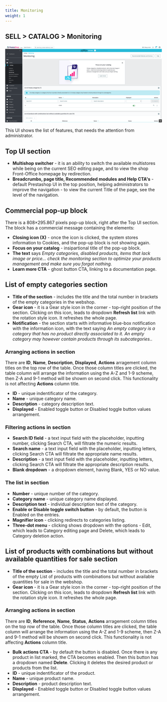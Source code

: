 ```yaml
---
title: Monitoring
weight: 1
---
```


## SELL > CATALOG > Monitoring

![Monitoring](static/img/catalog-monitoring-listing.png)

This UI shows the list of features, that needs the attention from administrator.

## Top UI section

- **Multishop switcher** - it is an ability to switch the available multistores while being on the current SEO editing page, and to view the shop Front-Office homepage by redirection.
- **Breadcrumbs, page title, Recommended modules and Help CTA's** - default Prestashop UI in the top position, helping administrators to improve the navigation - to view the current Title of the page, see the level of the navigation. 

## Commercial pop-up block

There is a 808×295.867 pixels pop-up block, right after the Top UI section. The block has a commercial message containing the elements:
- **Closing icon (X)** - once the icon is clicked, the system stores information to Cookies, and the pop-up block is not showing again.
- **Focus on your catalog** - insipartional title of the pop-up block. 
- **The text** says _Empty categories, disabled products, items that lack image or price... check the monitoring section to optimize your products management and make sure you forgot nothing._ 
- **Learn more CTA** - ghost button CTA, linking to a documentation page.

## List of empty categories section

- **Title of the section** - includes the title and the total number in brackets of the empty categories in the webshop.
- **Gear icon** - it is a Gear style icon in the corner - top-right position of the section. Clicking on this icon, leads to dropdown **Refresh list** link with the rotation style icon. It refreshes the whole page.
- **Notification** - the section starts with informative blue-box notification with the information icon, with the text saying _An empty category is a category that has no product directly associated to it. An empty category may however contain products through its subcategories._. 

### Arranging actions in section

There are **ID**, **Name**, **Description**, **Displayed**, **Actions** arragement column titles on the top row of the table. Once those column titles are clicked, the table column will arrange the information using the A-Z and 1-9 scheme, then Z-A and 9-1 method will be showm on second click. This functionality is not affecting **Actions** column title.
- **ID** - unique indentificator of the category.
- **Name** - unique category name.
- **Description** - category description text.
- **Displayed** - Enabled toggle button or Disabled toggle button values arrangement.

### Filtering actions in section

- **Search ID field** - a text input field with the placeholder, inputting number, clicking Search CTA, will filtrate the numeric results.
- **Search name** - a text input field with the placeholder, inputting letters, clicking Search CTA will filtrate the appropriate name results.
- **Description** - a text input field with the placeholder, inputting letters, clicking Search CTA will filtrate the appropriate description results.
- **Blank dropdown** - a dropdown element, having Blank, YES or NO value.

### The list in section

- **Number** - unique number of the category.
- **Category name** - unique category name displayed.
- **Description text** - individual description text of the category.
- **Enable or Disable toggle switch button** - by default, the button is Enabled on the entries.
- **Magnifier icon** - clicking redirects to categories listing.
- **Three-dot menu** - clicking shows dropdown with the options - Edit, which leads to Category editing page and Delete, which leads to Category deletion action.

## List of products with combinations but without available quantities for sale section

- **Title of the section** - includes the title and the total number in brackets of the empty List of products with combinations but without available quantities for sale in the webshop.
- **Gear icon** - it is a Gear style icon in the corner - top-right position of the section. Clicking on this icon, leads to dropdown **Refresh list** link with the rotation style icon. It refreshes the whole page.

### Arranging actions in section

There are **ID**, **Reference**, **Name**, **Status**, **Actions** arragement column titles on the top row of the table. Once those column titles are clicked, the table column will arrange the information using the A-Z and 1-9 scheme, then Z-A and 9-1 method will be showm on second click. This functionality is not affecting **Actions** column title.
- **Bulk actions CTA** - by default the button is disabled. Once there is any product in list marked, the CTA becomes enabled. Then this button has a dropdown named **Delete**. Clicking it deletes the desired product or products from the list.
- **ID** - unique indentificator of the product.
- **Name** - unique product name.
- **Description** - product description text.
- **Displayed** - Enabled toggle button or Disabled toggle button values arrangement.
